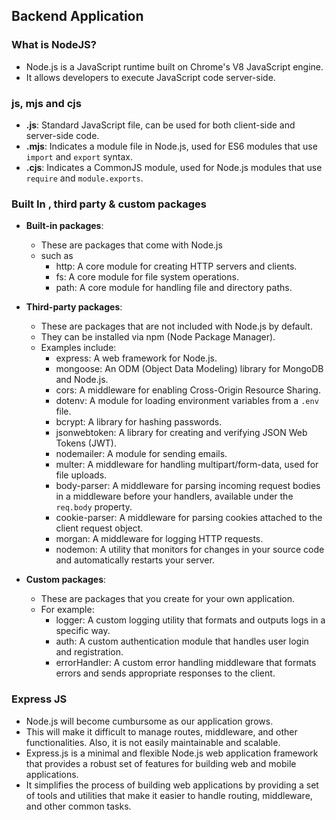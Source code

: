 ## Backend Application

### What is NodeJS?

- Node.js is a JavaScript runtime built on Chrome's V8 JavaScript engine.
- It allows developers to execute JavaScript code server-side.

### js, mjs and cjs

- **.js**: Standard JavaScript file, can be used for both client-side and server-side code.
- **.mjs**: Indicates a module file in Node.js, used for ES6 modules that use `import` and `export` syntax.
- **.cjs**: Indicates a CommonJS module, used for Node.js modules that use `require` and `module.exports`.

### Built In , third party & custom packages

- **Built-in packages**:

  - These are packages that come with Node.js
  - such as
    - http: A core module for creating HTTP servers and clients.
    - fs: A core module for file system operations.
    - path: A core module for handling file and directory paths.

- **Third-party packages**:

  - These are packages that are not included with Node.js by default.
  - They can be installed via npm (Node Package Manager).
  - Examples include:
    - express: A web framework for Node.js.
    - mongoose: An ODM (Object Data Modeling) library for MongoDB and Node.js.
    - cors: A middleware for enabling Cross-Origin Resource Sharing.
    - dotenv: A module for loading environment variables from a `.env` file.
    - bcrypt: A library for hashing passwords.
    - jsonwebtoken: A library for creating and verifying JSON Web Tokens (JWT).
    - nodemailer: A module for sending emails.
    - multer: A middleware for handling multipart/form-data, used for file uploads.
    - body-parser: A middleware for parsing incoming request bodies in a middleware before your handlers, available under the `req.body` property.
    - cookie-parser: A middleware for parsing cookies attached to the client request object.
    - morgan: A middleware for logging HTTP requests.
    - nodemon: A utility that monitors for changes in your source code and automatically restarts your server.

- **Custom packages**:
  - These are packages that you create for your own application.
  - For example:
    - logger: A custom logging utility that formats and outputs logs in a specific way.
    - auth: A custom authentication module that handles user login and registration.
    - errorHandler: A custom error handling middleware that formats errors and sends appropriate responses to the client.

### Express JS

- Node.js will become cumbursome as our application grows.
- This will make it difficult to manage routes, middleware, and other functionalities. Also, it is not easily maintainable and scalable.
- Express.js is a minimal and flexible Node.js web application framework that provides a robust set of features for building web and mobile applications.
- It simplifies the process of building web applications by providing a set of tools and utilities that make it easier to handle routing, middleware, and other common tasks.
